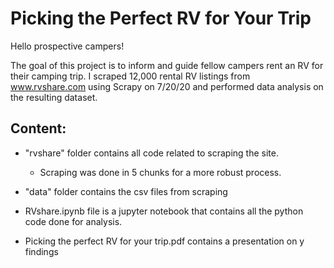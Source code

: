 # Picking the Perfect RV for Your Trip

Hello prospective campers! 

The goal of this project is to inform and guide fellow campers rent an RV for their camping trip.
I scraped 12,000 rental RV listings from www.rvshare.com using Scrapy on 7/20/20 and performed data analysis on the resulting dataset.

## Content:
* "rvshare" folder contains all code related to scraping the site.
    * Scraping was done in 5 chunks for a more robust process.

* "data" folder contains the csv files from scraping

* RVshare.ipynb file is a jupyter notebook that contains all the python code done for analysis.

* Picking the perfect RV for your trip.pdf contains a presentation on y findings